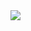 <!-- [![Anurag's GitHub stats](https://github-readme-stats.vercel.app/api?username=Mahdi-Farahani)](https://github.com/anuraghazra/github-readme-stats) -->
<img align="center" src="https://github-readme-stats.vercel.app/api/top-langs/?username=Mahdi-Farahani&theme=<THEME_NAME>" />
